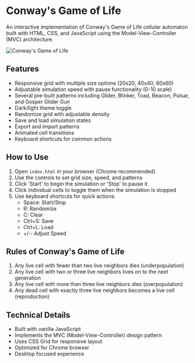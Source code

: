# Conway's Game of Life

An interactive implementation of Conway's Game of Life cellular automaton built with HTML, CSS, and JavaScript using the Model-View-Controller (MVC) architecture.

![Conway's Game of Life](https://en.wikipedia.org/wiki/Conway%27s_Game_of_Life)

## Features

- Responsive grid with multiple size options (20x20, 40x40, 60x60)
- Adjustable simulation speed with pause functionality (0-10 scale)
- Several pre-built patterns including Glider, Blinker, Toad, Beacon, Pulsar, and Gosper Glider Gun
- Dark/light theme toggle
- Randomize grid with adjustable density
- Save and load simulation states
- Export and import patterns
- Animated cell transitions
- Keyboard shortcuts for common actions

## How to Use

1. Open `index.html` in your browser (Chrome recommended)
2. Use the controls to set grid size, speed, and patterns
3. Click 'Start' to begin the simulation or 'Stop' to pause it
4. Click individual cells to toggle them when the simulation is stopped
5. Use keyboard shortcuts for quick actions:
   - Space: Start/Stop
   - R: Randomize
   - C: Clear
   - Ctrl+S: Save
   - Ctrl+L: Load
   - +/-: Adjust Speed

## Rules of Conway's Game of Life

1. Any live cell with fewer than two live neighbors dies (underpopulation)
2. Any live cell with two or three live neighbors lives on to the next generation
3. Any live cell with more than three live neighbors dies (overpopulation)
4. Any dead cell with exactly three live neighbors becomes a live cell (reproduction)

## Technical Details

- Built with vanilla JavaScript
- Implements the MVC (Model-View-Controller) design pattern
- Uses CSS Grid for responsive layout
- Optimized for Chrome browser
- Desktop focused experience 